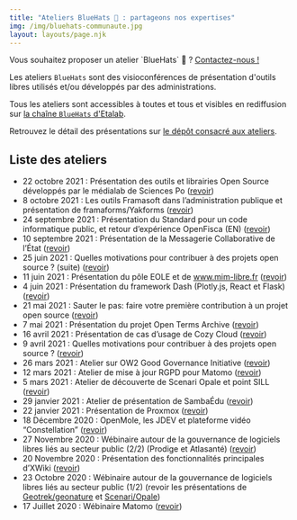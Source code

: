 ```yaml
---
title: "Ateliers BlueHats 🧢 : partageons nos expertises"
img: /img/bluehats-communaute.jpg
layout: layouts/page.njk
---
```


<div class="fr-highlight">
  <p>Vous souhaitez proposer un atelier `BlueHats` 🧢 ?  <a href="mailto:logiciels-libres@data.gouv.fr">Contactez-nous !</a></p>
</div>

Les ateliers `BlueHats` sont des visioconférences de présentation d'outils libres utilisés et/ou développés par des administrations.

Tous les ateliers sont accessibles à toutes et tous et visibles en rediffusion sur [la chaîne `BlueHats` d'Etalab](https://www.dailymotion.com/playlist/x767bq).

Retrouvez le détail des présentations sur [le dépôt consacré aux ateliers](https://github.com/blue-hats/ateliers/blob/main/ateliers.org).

## Liste des ateliers

- 22 octobre 2021 : Présentation des outils et librairies Open Source développés par le médialab de Sciences Po ([revoir](https://www.dailymotion.com/video/x8511pn))
- 8 octobre 2021 : Les outils Framasoft dans l’administration publique et présentation de framaforms/Yakforms ([revoir](https://bbb-dinum-scalelite.visio.education.fr/playback/presentation/2.3/22298bc9d93b53540248207bc3f9e31260f3b4f1-1633683557557))
- 24 septembre 2021 : Présentation du Standard pour un code informatique public, et retour d’expérience OpenFisca (EN) ([revoir](https://bbb-dinum-scalelite.visio.education.fr/playback/presentation/2.3/22298bc9d93b53540248207bc3f9e31260f3b4f1-1632473986713))
- 10 septembre 2021 : Présentation de la Messagerie Collaborative de l’État ([revoir](https://www.dailymotion.com/video/x84dwt0))
- 25 juin 2021 : Quelles motivations pour contribuer à des projets open source ? (suite) ([revoir](https://www.dailymotion.com/video/x82vcuf))
- 11 juin 2021 : Présentation du pôle EOLE et de www.mim-libre.fr ([revoir](https://www.dailymotion.com/video/x82vd1l))
- 4 juin 2021 : Présentation du framework Dash (Plotly.js, React et Flask) ([revoir](https://www.dailymotion.com/video/x82vd1m))
- 21 mai 2021 : Sauter le pas: faire votre première contribution à un projet open source ([revoir](https://www.dailymotion.com/video/x82vd1i))
- 7 mai 2021 : Présentation du projet Open Terms Archive ([revoir](https://www.dailymotion.com/video/x82vcue))
- 16 avril 2021 : Présentation de cas d’usage de Cozy Cloud ([revoir](https://www.dailymotion.com/video/x82vd1n))
- 9 avril 2021 : Quelles motivations pour contribuer à des projets open source ? ([revoir](https://www.dailymotion.com/video/x8314eo))
- 26 mars 2021 : Atelier sur OW2 Good Governance Initiative ([revoir](https://www.dailymotion.com/video/x82vcud))
- 12 mars 2021 : Atelier de mise à jour RGPD pour Matomo ([revoir](https://www.dailymotion.com/video/x82vcug))
- 5 mars 2021 : Atelier de découverte de Scenari Opale et point SILL ([revoir](https://www.dailymotion.com/video/x82vcua?playlist=x767bq))
- 29 janvier 2021 : Atelier de présentation de SambaÉdu ([revoir](https://www.dailymotion.com/video/x82vcub))
- 22 janvier 2021 : Présentation de Proxmox ([revoir](https://www.dailymotion.com/video/x83k79m))
- 18 Décembre 2020 : OpenMole, les JDEV et plateforme vidéo “Constellation” ([revoir](https://www.dailymotion.com/video/x82vd1j))
- 27 Novembre 2020 : Wébinaire autour de la gouvernance de logiciels libres liés au secteur public (2/2) (Prodige et Atlasanté) ([revoir](https://www.dailymotion.com/video/x82vcuc))
- 20 Novembre 2020 : Présentation des fonctionnalités principales d’XWiki ([revoir](https://www.dailymotion.com/video/x82vcu8))
- 23 Octobre 2020 : Wébinaire autour de la gouvernance de logiciels libres liés au secteur public (1/2) (revoir les présentations de [Geotrek/geonature](https://www.dailymotion.com/video/x82vd1g?playlist=x767bq) et [Scenari/Opale](https://www.dailymotion.com/video/x83k7d0))
- 17 Juillet 2020 : Wébinaire Matomo ([revoir](https://www.dailymotion.com/video/x82vcuh))


